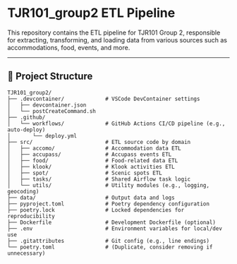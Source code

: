 # TJR101_group2 ETL Pipeline

This repository contains the ETL pipeline for TJR101 Group 2, responsible for extracting, transforming, and loading data from various sources such as accommodations, food, events, and more.

---

## 📁 Project Structure

```
TJR101_group2/
├── .devcontainer/             # VSCode DevContainer settings
│   ├── devcontainer.json
│   └── postCreateCommand.sh
├── .github/
│   └── workflows/             # GitHub Actions CI/CD pipeline (e.g., auto-deploy)
│       └── deploy.yml
├── src/                       # ETL source code by domain
│   ├── accomo/                # Accommodation data ETL
│   ├── accupass/              # Accupass events ETL
│   ├── food/                  # Food-related data ETL
│   ├── klook/                 # Klook activities ETL
│   ├── spot/                  # Scenic spots ETL
│   ├── tasks/                 # Shared Airflow task logic
│   └── utils/                 # Utility modules (e.g., logging, geocoding)
├── data/                      # Output data and logs
├── pyproject.toml             # Poetry dependency configuration
├── poetry.lock                # Locked dependencies for reproducibility
├── Dockerfile                 # Development Dockerfile (optional)
├── .env                       # Environment variables for local/dev use
├── .gitattributes             # Git config (e.g., line endings)
└── poetry.toml                # (Duplicate, consider removing if unnecessary)
```